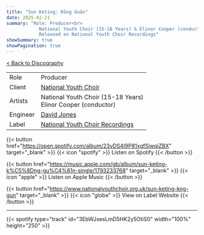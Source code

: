 ```yaml
---
title: "Sun Keting: Kōng Guān"
date: 2025-02-21
summary: "Role: Producer<br>
            National Youth Choir (15-18 Years) & Elinor Cooper (conductor)<br>
            Released on National Youth Choir Recordings"
showSummary: true
showPagination: true
---
```

[< Back to Discography](/discography)

| | |
|-|-|
|Role|Producer|
|Client|[National Youth Choir](https://www.nationalyouthchoir.org.uk)|
|Artists|National Youth Choir (15-18 Years)<br>Elinor Cooper (conductor)|
|Engineer|[David Jones](https://sonusaudio.co.uk/)|
|Label|[National Youth Choir Recordings](https://www.nationalyouthchoir.org.uk/recordings)

{{< button href="https://open.spotify.com/album/23vDS4I9P81xgfSjwqiZBX" target="_blank" >}}
{{< icon "spotify" >}} Listen on Spotify
{{< /button >}}

{{< button href="https://music.apple.com/gb/album/sun-keting-k%C5%8Dng-gu%C4%81n-single/1793233768" target="_blank" >}}
{{< icon "apple" >}} Listen on Apple Music
{{< /button >}}

{{< button href="https://www.nationalyouthchoir.org.uk/sun-keting-kng-gun" target="_blank" >}}
{{< icon "globe" >}} View on Label Website
{{< /button >}}

---

{{< spotify type="track" id="3EbWJxesLmD5HK2y5OtiS0" width="100%" height="250" >}}
